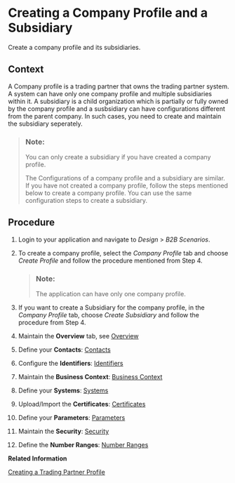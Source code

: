 <!-- loio909d9282770e40be8dbc1904948b8627 -->

# Creating a Company Profile and a Subsidiary

Create a company profile and its subsidiaries.



## Context

A Company profile is a trading partner that owns the trading partner system. A system can have only one company profile and multiple subsidiaries within it. A subsidiary is a child organization which is partially or fully owned by the company profile and a susbsidiary can have configurations different from the parent company. In such cases, you need to create and maintain the subsidiary seperately.

> ### Note:  
> You can only create a subsidiary if you have created a company profile.
> 
> The Configurations of a company profile and a subsidiary are similar. If you have not created a company profile, follow the steps mentioned below to create a company profile. You can use the same configuration steps to create a subsidiary.



## Procedure

1.  Login to your application and navigate to *Design* \> *B2B Scenarios*.

2.  To create a company profile, select the *Company Profile* tab and choose *Create Profile* and follow the procedure mentioned from Step 4.

    > ### Note:  
    > The application can have only one company profile.

3.  If you want to create a Subsidiary for the company profile, in the *Company Profile* tab, choose *Create Subsidiary* and follow the procedure from Step 4.

4.  Maintain the **Overview** tab, see [Overview](overview-c273de8.md)

5.  Define your **Contacts**: [Contacts](contacts-f297a4d.md)

6.  Configure the **Identifiers**: [Identifiers](identifiers-eafc038.md)

7.  Maintain the **Business Context**: [Business Context](business-context-f064431.md)

8.  Define your **Systems**: [Systems](systems-2dca897.md)

9.  Upload/Import the **Certificates**: [Certificates](certificates-b64fcf2.md)

10. Define your **Parameters**: [Parameters](parameters-ec72fcf.md)

11. Maintain the **Security**: [Security](security-08f956a.md)

12. Define the **Number Ranges**: [Number Ranges](number-ranges-ab31790.md)


**Related Information**  


[Creating a Trading Partner Profile](creating-a-trading-partner-profile-542fb11.md "Create a trading partner profile.")

